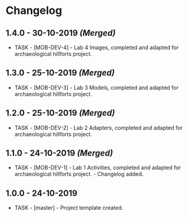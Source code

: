 # Changelog

## 1.4.0 - 30-10-2019 ***(Merged)***
  - TASK - [MOB-DEV-4]  - Lab 4 Images, completed and adapted for archaeological hillforts project.

## 1.3.0 - 25-10-2019 ***(Merged)***
  - TASK - [MOB-DEV-3]  - Lab 3 Models, completed and adapted for archaeological hillforts project.

## 1.2.0 - 25-10-2019 ***(Merged)***
  - TASK - [MOB-DEV-2]  - Lab 2 Adapters, completed and adapted for archaeological hillforts project.


## 1.1.0 - 24-10-2019 ***(Merged)***
  - TASK - [MOB-DEV-1]  - Lab 1 Activities, completed and adapted for archaeological hillforts project.
                        - Changelog added.

## 1.0.0 - 24-10-2019
  - TASK - [master] -  Project template created.